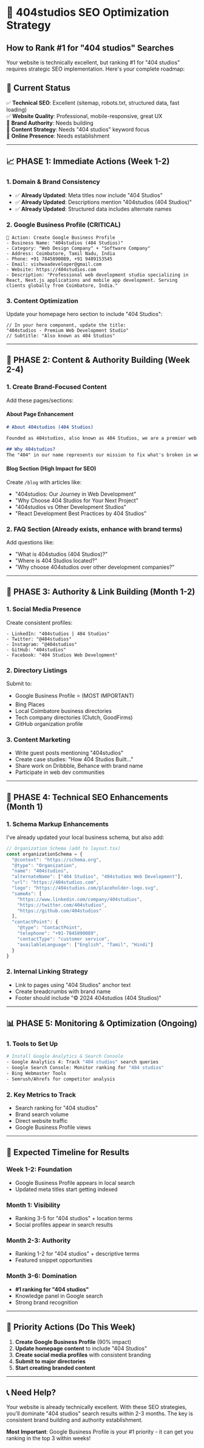 # 🚀 404studios SEO Optimization Strategy
## How to Rank #1 for "404 studios" Searches

Your website is technically excellent, but ranking #1 for "404 studios" requires strategic SEO implementation. Here's your complete roadmap:

## 🎯 **Current Status**
✅ **Technical SEO**: Excellent (sitemap, robots.txt, structured data, fast loading)  
✅ **Website Quality**: Professional, mobile-responsive, great UX  
🔧 **Brand Authority**: Needs building  
🔧 **Content Strategy**: Needs "404 studios" keyword focus  
🔧 **Online Presence**: Needs establishment  

---

## 📈 **PHASE 1: Immediate Actions (Week 1-2)**

### 1. **Domain & Brand Consistency**
- ✅ **Already Updated**: Meta titles now include "404 Studios"
- ✅ **Already Updated**: Descriptions mention "404studios (404 Studios)"
- ✅ **Already Updated**: Structured data includes alternate names

### 2. **Google Business Profile** (CRITICAL)
```
🎯 Action: Create Google Business Profile
- Business Name: "404studios (404 Studios)"
- Category: "Web Design Company" + "Software Company"
- Address: Coimbatore, Tamil Nadu, India
- Phone: +91 7845890089, +91 9489153545
- Email: vishwaadeveloper@gmail.com
- Website: https://404studios.com
- Description: "Professional web development studio specializing in React, Next.js applications and mobile app development. Serving clients globally from Coimbatore, India."
```

### 3. **Content Optimization**
Update your homepage hero section to include "404 Studios":

```tsx
// In your hero component, update the title:
"404studios - Premium Web Development Studio"
// Subtitle: "Also known as 404 Studios"
```

---

## 📝 **PHASE 2: Content & Authority Building (Week 2-4)**

### 1. **Create Brand-Focused Content**
Add these pages/sections:

#### **About Page Enhancement**
```markdown
# About 404studios (404 Studios)

Founded as 404studios, also known as 404 Studios, we are a premier web development studio based in Coimbatore, India. Our team specializes in creating cutting-edge web applications using React, Next.js, and modern technologies.

## Why 404studios?
The "404" in our name represents our mission to fix what's broken in web development - turning "404 Not Found" errors into "Found the Perfect Solution."
```

#### **Blog Section** (High Impact for SEO)
Create `/blog` with articles like:
- "404studios: Our Journey in Web Development"
- "Why Choose 404 Studios for Your Next Project"
- "404studios vs Other Development Studios"
- "React Development Best Practices by 404 Studios"

### 2. **FAQ Section** (Already exists, enhance with brand terms)
Add questions like:
- "What is 404studios (404 Studios)?"
- "Where is 404 Studios located?"
- "Why choose 404studios over other development companies?"

---

## 🔗 **PHASE 3: Authority & Link Building (Month 1-2)**

### 1. **Social Media Presence**
Create consistent profiles:
```
- LinkedIn: "404studios | 404 Studios"
- Twitter: "@404studios"
- Instagram: "@404studios"
- GitHub: "404studios"
- Facebook: "404 Studios Web Development"
```

### 2. **Directory Listings**
Submit to:
- Google Business Profile ⭐ (MOST IMPORTANT)
- Bing Places
- Local Coimbatore business directories
- Tech company directories (Clutch, GoodFirms)
- GitHub organization profile

### 3. **Content Marketing**
- Write guest posts mentioning "404studios"
- Create case studies: "How 404 Studios Built..."
- Share work on Dribbble, Behance with brand name
- Participate in web dev communities

---

## 🎯 **PHASE 4: Technical SEO Enhancements (Month 1)**

### 1. **Schema Markup Enhancements**
I've already updated your local business schema, but also add:

```javascript
// Organization Schema (add to layout.tsx)
const organizationSchema = {
  "@context": "https://schema.org",
  "@type": "Organization",
  "name": "404studios",
  "alternateName": ["404 Studios", "404studios Web Development"],
  "url": "https://404studios.com",
  "logo": "https://404studios.com/placeholder-logo.svg",
  "sameAs": [
    "https://www.linkedin.com/company/404studios",
    "https://twitter.com/404studios",
    "https://github.com/404studios"
  ],
  "contactPoint": {
    "@type": "ContactPoint",
    "telephone": "+91-7845890089",
    "contactType": "customer service",
    "availableLanguage": ["English", "Tamil", "Hindi"]
  }
}
```

### 2. **Internal Linking Strategy**
- Link to pages using "404 Studios" anchor text
- Create breadcrumbs with brand name
- Footer should include "© 2024 404studios (404 Studios)"

---

## 📊 **PHASE 5: Monitoring & Optimization (Ongoing)**

### 1. **Tools to Set Up**
```bash
# Install Google Analytics & Search Console
- Google Analytics 4: Track "404 studios" search queries
- Google Search Console: Monitor ranking for "404 studios"
- Bing Webmaster Tools
- Semrush/Ahrefs for competitor analysis
```

### 2. **Key Metrics to Track**
- Search ranking for "404 studios"
- Brand search volume
- Direct website traffic
- Google Business Profile views

---

## 🚀 **Expected Timeline for Results**

### **Week 1-2: Foundation**
- Google Business Profile appears in local search
- Updated meta titles start getting indexed

### **Month 1: Visibility**
- Ranking 3-5 for "404 studios" + location terms
- Social profiles appear in search results

### **Month 2-3: Authority**
- Ranking 1-2 for "404 studios" + descriptive terms
- Featured snippet opportunities

### **Month 3-6: Domination**
- **#1 ranking for "404 studios"**
- Knowledge panel in Google search
- Strong brand recognition

---

## 🎯 **Priority Actions (Do This Week)**

1. **Create Google Business Profile** (90% impact)
2. **Update homepage content** to include "404 Studios"
3. **Create social media profiles** with consistent branding
4. **Submit to major directories**
5. **Start creating branded content**

---

## 📞 **Need Help?**

Your website is already technically excellent. With these SEO strategies, you'll dominate "404 studios" search results within 2-3 months. The key is consistent brand building and authority establishment.

**Most Important**: Google Business Profile is your #1 priority - it can get you ranking in the top 3 within weeks!
